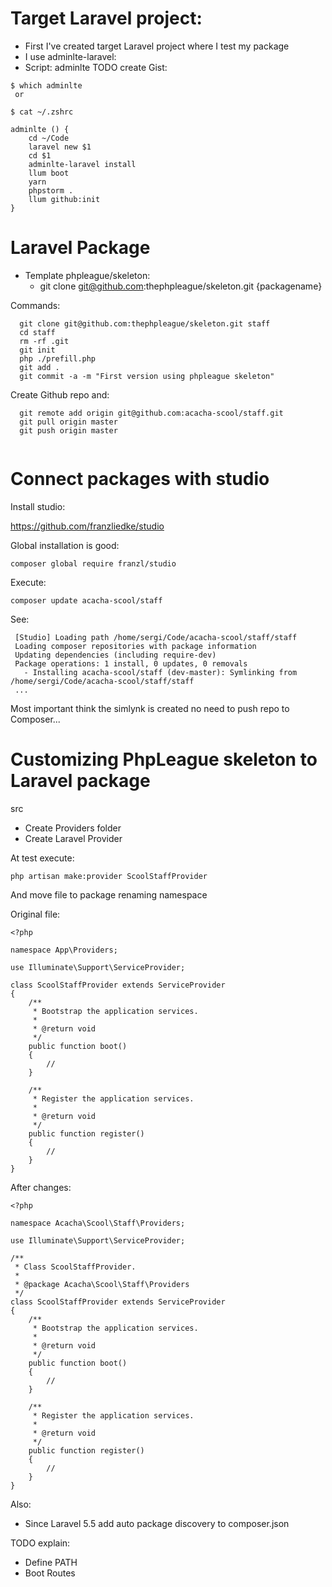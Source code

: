 # Target Laravel project:

- First I've created target Laravel project where I test my package
- I use adminlte-laravel:
- Script: adminlte TODO create Gist:

```
$ which adminlte 
 or 

$ cat ~/.zshrc

adminlte () {
	cd ~/Code
	laravel new $1
	cd $1
	adminlte-laravel install
	llum boot
	yarn
	phpstorm .
	llum github:init
}

```

# Laravel Package
- Template phpleague/skeleton:
  - git clone git@github.com:thephpleague/skeleton.git {packagename}
  
Commands:
```  
  git clone git@github.com:thephpleague/skeleton.git staff
  cd staff
  rm -rf .git
  git init
  php ./prefill.php
  git add .
  git commit -a -m "First version using phpleague skeleton"
```

Create Github repo and:

```
  git remote add origin git@github.com:acacha-scool/staff.git
  git pull origin master
  git push origin master
  
```

# Connect packages with studio

Install studio:

 https://github.com/franzliedke/studio
 
Global installation is good:

```
composer global require franzl/studio
```
 
Execute:

```
composer update acacha-scool/staff
```
 See:
  
```
 [Studio] Loading path /home/sergi/Code/acacha-scool/staff/staff
 Loading composer repositories with package information
 Updating dependencies (including require-dev)
 Package operations: 1 install, 0 updates, 0 removals
   - Installing acacha-scool/staff (dev-master): Symlinking from /home/sergi/Code/acacha-scool/staff/staff
 ...
```

Most important think the simlynk is created no need to push repo to Composer...

# Customizing PhpLeague skeleton to Laravel package


src
- Create Providers folder
- Create Laravel Provider

At test execute:

```
php artisan make:provider ScoolStaffProvider
```

And move file to package renaming namespace

Original file:

```
<?php

namespace App\Providers;

use Illuminate\Support\ServiceProvider;

class ScoolStaffProvider extends ServiceProvider
{
    /**
     * Bootstrap the application services.
     *
     * @return void
     */
    public function boot()
    {
        //
    }

    /**
     * Register the application services.
     *
     * @return void
     */
    public function register()
    {
        //
    }
}
```

After changes:

```
<?php

namespace Acacha\Scool\Staff\Providers;

use Illuminate\Support\ServiceProvider;

/**
 * Class ScoolStaffProvider.
 *
 * @package Acacha\Scool\Staff\Providers
 */
class ScoolStaffProvider extends ServiceProvider
{
    /**
     * Bootstrap the application services.
     *
     * @return void
     */
    public function boot()
    {
        //
    }

    /**
     * Register the application services.
     *
     * @return void
     */
    public function register()
    {
        //
    }
}
```

Also:
- Since Laravel 5.5 add auto package discovery to composer.json

TODO explain:
- Define PATH
- Boot Routes



